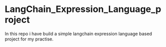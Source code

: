 # LangChain_Expression_Language_project
In this repo i have build a simple langchain expression language based project for my practise.
